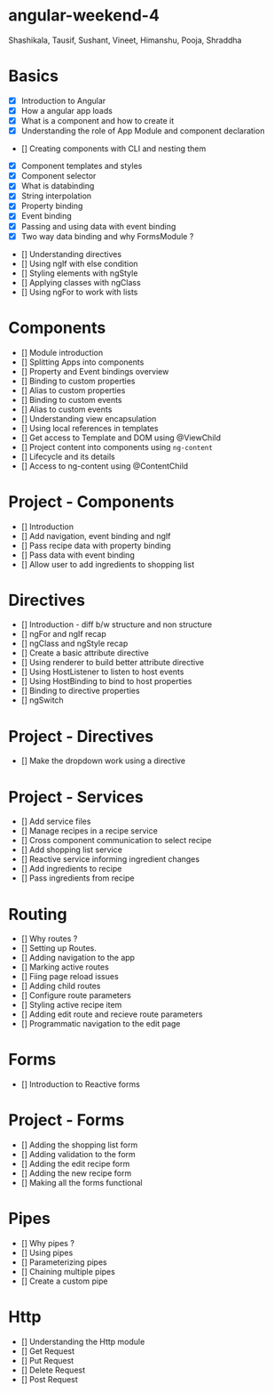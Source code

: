 # angular-weekend-4
Shashikala, Tausif, Sushant, Vineet, Himanshu, Pooja, Shraddha

# Basics
- [x] Introduction to Angular
- [x] How a angular app loads
- [x] What is a component and how to create it
- [x] Understanding the role of App Module and component declaration
- [] Creating components with CLI and nesting them
- [x] Component templates and styles
- [x] Component selector
- [x] What is databinding
- [x] String interpolation
- [x] Property binding
- [x] Event binding
- [x] Passing and using data with event binding
- [x] Two way data binding and why FormsModule ?
- [] Understanding directives
- [] Using ngIf with else condition
- [] Styling elements with ngStyle
- [] Applying classes with ngClass
- [] Using ngFor to work with lists

# Components
- [] Module introduction
- [] Splitting Apps into components
- [] Property and Event bindings overview
- [] Binding to custom properties
- [] Alias to custom properties
- [] Binding to custom events
- [] Alias to custom events
- [] Understanding view encapsulation
- [] Using local references in templates
- [] Get access to Template and DOM using @ViewChild
- [] Project content into components using `ng-content`
- [] Lifecycle and its details
- [] Access to ng-content using @ContentChild

# Project - Components
- [] Introduction
- [] Add navigation, event binding and ngIf
- [] Pass recipe data with property binding
- [] Pass data with event binding
- [] Allow user to add ingredients to shopping list

# Directives
- [] Introduction - diff b/w structure and non structure
- [] ngFor and ngIf recap
- [] ngClass and ngStyle recap
- [] Create a basic attribute directive
- [] Using renderer to build better attribute directive
- [] Using HostListener to listen to host events
- [] Using HostBinding to bind to host properties
- [] Binding to directive properties
- [] ngSwitch

# Project - Directives
- [] Make the dropdown work using a directive

# Project - Services
- [] Add service files
- [] Manage recipes in a recipe service
- [] Cross component communication to select recipe
- [] Add shopping list service
- [] Reactive service informing ingredient changes
- [] Add ingredients to recipe
- [] Pass ingredients from recipe

# Routing
- [] Why routes ?
- [] Setting up Routes.
- [] Adding navigation to the app
- [] Marking active routes
- [] Fiing page reload issues
- [] Adding child routes
- [] Configure route parameters
- [] Styling active recipe item
- [] Adding edit route and recieve route parameters
- [] Programmatic navigation to the edit page

# Forms
- [] Introduction to Reactive forms

# Project - Forms
- [] Adding the shopping list form
- [] Adding validation to the form
- [] Adding the edit recipe form
- [] Adding the new recipe form
- [] Making all the forms functional

# Pipes
- [] Why pipes ?
- [] Using pipes
- [] Parameterizing pipes
- [] Chaining multiple pipes
- [] Create a custom pipe

# Http
- [] Understanding the Http module
- [] Get Request
- [] Put Request
- [] Delete Request
- [] Post Request
